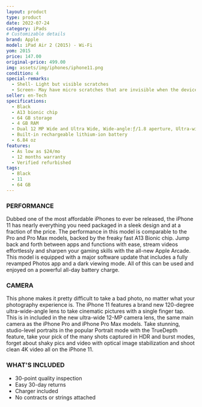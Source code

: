 ```yaml
---
layout: product
type: product
date: 2022-07-24
category: iPads
# Customizable details
brand: Apple
model: iPad Air 2 (2015) - Wi-Fi
yom: 2015
price: 147.00
original-price: 499.00
img: assets/img/iphones/iphone11.png
condition: 4
special-remarks:
  - Shell- Light but visible scratches
  - Screen- May have micro scratches that are invisible when the device is on
seller: en-Tech
specifications:
  - Black
  - A13 bionic chip
  - 64 GB storage
  - 4 GB RAM
  - Dual 12 MP Wide and Ultra Wide, Wide-angle:ƒ/1.8 aperture, Ultra-wide:ƒ/2.4 aperture
  - Built-in rechargeable lithium-ion battery
  - 6.84 oz
features:
  - As low as $24/mo
  - 12 months warranty
  - Verified refurbished
tags:
  - Black
  - 11
  - 64 GB
---
```


### PERFORMANCE

Dubbed one of the most affordable iPhones to ever be released, the iPhone 11 has nearly everything you need packaged in a sleek design and at a fraction of the price. The performance in this model is comparable to the Pro and Pro Max models, backed by the freaky fast A13 Bionic chip. Jump back and forth between apps and functions with ease, stream videos effortlessly and sharpen your gaming skills with the all-new Apple Arcade. This model is equipped with a major software update that includes a fully revamped Photos app and a dark viewing mode. All of this can be used and enjoyed on a powerful all-day battery charge.

### CAMERA

This phone makes it pretty difficult to take a bad photo, no matter what your photography experience is. The iPhone 11 features a brand new 120-degree ultra-wide-angle lens to take cinematic pictures with a single finger tap. This is in included in the new ultra-wide 12-MP camera lens, the same main camera as the iPhone Pro and iPhone Pro Max models. Take stunning, studio-level portraits in the popular Portrait mode with the TrueDepth feature, take your pick of the many shots captured in HDR and burst modes, forget about shaky pics and video with optical image stabilization and shoot clean 4K video all on the iPhone 11.

### WHAT'S INCLUDED

- 30-point quality inspection
- Easy 30-day returns
- Charger included
- No contracts or strings attached
